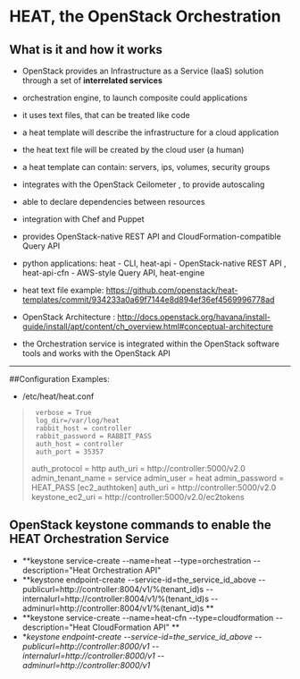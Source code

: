 # HEAT, the OpenStack Orchestration 

## What is it and how it works

 * OpenStack provides an Infrastructure as a Service (IaaS) solution through a set of **interrelated services**


 * orchestration engine, to launch composite could applications
 * it uses text files, that can be treated like code
 * a heat template will describe the infrastructure for a cloud application
 * the heat text file will be created by the cloud user (a human)
 * a heat template can contain: servers, ips, volumes, security groups
 * integrates with the OpenStack Ceilometer , to provide autoscaling
 * able to declare dependencies between resources 
 * integration with Chef and Puppet
 * provides OpenStack-native REST API and CloudFormation-compatible Query API
 * python applications: heat - CLI, heat-api - OpenStack-native REST API , heat-api-cfn - AWS-style Query API, heat-engine

 * heat text file example: https://github.com/openstack/heat-templates/commit/934233a0a69f7144e8d894ef36ef4569996778ad

 * OpenStack Architecture : http://docs.openstack.org/havana/install-guide/install/apt/content/ch_overview.html#conceptual-architecture
 * the Orchestration service is integrated within the OpenStack software tools and works with the OpenStack API

***

##Configuration Examples:

 * /etc/heat/heat.conf
 >      verbose = True
 >      log_dir=/var/log/heat
 >      rabbit_host = controller
 >      rabbit_password = RABBIT_PASS
 >      auth_host = controller
 >      auth_port = 35357
 >	auth_protocol = http
 >	auth_uri = http://controller:5000/v2.0
 >	admin_tenant_name = service
 > 	admin_user = heat
 >	admin_password = HEAT_PASS
 >	[ec2_authtoken]
 >	auth_uri = http://controller:5000/v2.0
 >	keystone_ec2_uri = http://controller:5000/v2.0/ec2tokens

## OpenStack keystone commands to enable the HEAT Orchestration Service

 * **keystone service-create --name=heat --type=orchestration --description="Heat Orchestration API"
 * **keystone endpoint-create --service-id=the_service_id_above --publicurl=http://controller:8004/v1/%\(tenant_id\)s --internalurl=http://controller:8004/v1/%\(tenant_id\)s --adminurl=http://controller:8004/v1/%\(tenant_id\)s **
 * **keystone service-create --name=heat-cfn --type=cloudformation --description="Heat CloudFormation API" **
 * **keystone endpoint-create --service-id=the_service_id_above --publicurl=http://controller:8000/v1 --internalurl=http://controller:8000/v1 --adminurl=http://controller:8000/v1*

